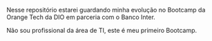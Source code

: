 Nesse repositório estarei guardando minha evolução no Bootcamp da Orange Tech da DIO em parceria com o Banco Inter.

Não sou profissional da área de TI, este é meu primeiro Bootcamp.